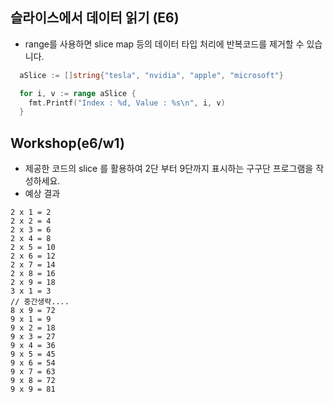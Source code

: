 ## 슬라이스에서 데이터 읽기 (E6)
* range를 사용하면 slice map 등의 데이터 타입 처리에 반복코드를 제거할 수 있습니다.
```go
  aSlice := []string{"tesla", "nvidia", "apple", "microsoft"}

  for i, v := range aSlice {
    fmt.Printf("Index : %d, Value : %s\n", i, v)
  }
```

## Workshop(e6/w1)
* 제공한 코드의 slice 를 활용하여  2단 부터 9단까지 표시하는 구구단 프로그램을 작성하세요.
* 예상 결과
```
2 x 1 = 2 
2 x 2 = 4 
2 x 3 = 6 
2 x 4 = 8 
2 x 5 = 10 
2 x 6 = 12 
2 x 7 = 14 
2 x 8 = 16 
2 x 9 = 18 
3 x 1 = 3 
// 중간생략....
8 x 9 = 72 
9 x 1 = 9 
9 x 2 = 18 
9 x 3 = 27 
9 x 4 = 36 
9 x 5 = 45 
9 x 6 = 54 
9 x 7 = 63 
9 x 8 = 72 
9 x 9 = 81 
```
